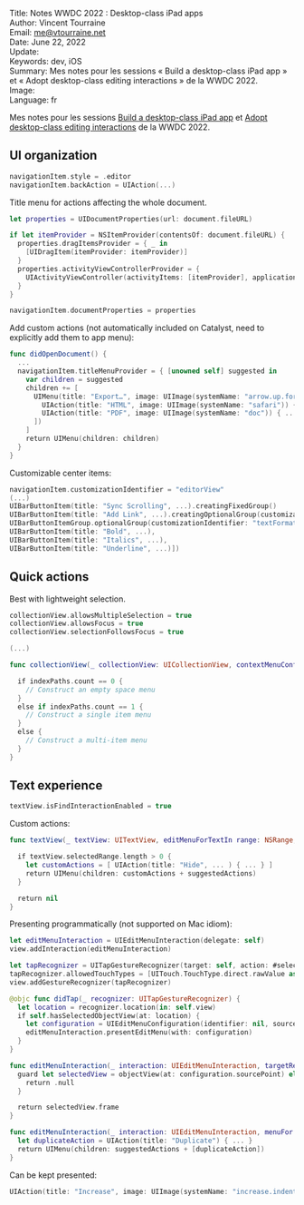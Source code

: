 Title:     Notes WWDC 2022 : Desktop-class iPad apps  
Author:    Vincent Tourraine  
Email:     me@vtourraine.net  
Date:      June 22, 2022  
Update:    
Keywords:  dev, iOS  
Summary:   Mes notes pour les sessions « Build a desktop-class iPad app » et « Adopt desktop-class editing interactions » de la WWDC 2022.  
Image:     
Language:  fr  


Mes notes pour les sessions [Build a desktop-class iPad app](https://developer.apple.com/videos/play/wwdc2022/10070/) et [Adopt desktop-class editing interactions](https://developer.apple.com/videos/play/wwdc2022/10071/) de la WWDC 2022.


## UI organization

``` swift
navigationItem.style = .editor
navigationItem.backAction = UIAction(...)
```

Title menu for actions affecting the whole document.

``` swift
let properties = UIDocumentProperties(url: document.fileURL)

if let itemProvider = NSItemProvider(contentsOf: document.fileURL) {
  properties.dragItemsProvider = { _ in
    [UIDragItem(itemProvider: itemProvider)]
  }
  properties.activityViewControllerProvider = {
    UIActivityViewController(activityItems: [itemProvider], applicationActivities: nil)
  }
}

navigationItem.documentProperties = properties
```

Add custom actions (not automatically included on Catalyst, need to explicitly add them to app menu):

``` swift
func didOpenDocument() {
  ...
  navigationItem.titleMenuProvider = { [unowned self] suggested in
    var children = suggested
    children += [
      UIMenu(title: "Export…", image: UIImage(systemName: "arrow.up.forward.square"), children: [
        UIAction(title: "HTML", image: UIImage(systemName: "safari")) { ... },
        UIAction(title: "PDF", image: UIImage(systemName: "doc")) { ... }
      ])
    ]
    return UIMenu(children: children)
  }
}
```

Customizable center items:

``` swift
navigationItem.customizationIdentifier = "editorView"
(...)
UIBarButtonItem(title: "Sync Scrolling", ...).creatingFixedGroup()
UIBarButtonItem(title: "Add Link", ...).creatingOptionalGroup(customizationIdentifier: "addLink")
UIBarButtonItemGroup.optionalGroup(customizationIdentifier: "textFormat", isInDefaultCustomization: false, representativeItem: UIBarButtonItem(title: "Format", ...), items: [
UIBarButtonItem(title: "Bold", ...),
UIBarButtonItem(title: "Italics", ...),
UIBarButtonItem(title: "Underline", ...)])
```

## Quick actions

Best with lightweight selection.

``` swift
collectionView.allowsMultipleSelection = true
collectionView.allowsFocus = true
collectionView.selectionFollowsFocus = true

(...)

func collectionView(_ collectionView: UICollectionView, contextMenuConfigurationForItemsAt indexPaths: [IndexPath], point: CGPoint) -> UIContextMenuConfiguration? {

  if indexPaths.count == 0 {
    // Construct an empty space menu
  } 
  else if indexPaths.count == 1 {
    // Construct a single item menu
  } 
  else {
    // Construct a multi-item menu
  }
}
```

## Text experience

``` swift
textView.isFindInteractionEnabled = true
```

Custom actions:

``` swift
func textView(_ textView: UITextView, editMenuForTextIn range: NSRange, suggestedActions: [UIMenuElement]) -> UIMenu? {

  if textView.selectedRange.length > 0 {
    let customActions = [ UIAction(title: "Hide", ... ) { ... } ]
    return UIMenu(children: customActions + suggestedActions)
  }

  return nil
}
```

Presenting programmatically (not supported on Mac idiom):

``` swift
let editMenuInteraction = UIEditMenuInteraction(delegate: self)
view.addInteraction(editMenuInteraction)

let tapRecognizer = UITapGestureRecognizer(target: self, action: #selector(didTap(_:)))
tapRecognizer.allowedTouchTypes = [UITouch.TouchType.direct.rawValue as NSNumber]
view.addGestureRecognizer(tapRecognizer)

@objc func didTap(_ recognizer: UITapGestureRecognizer) {
  let location = recognizer.location(in: self.view)
  if self.hasSelectedObjectView(at: location) {
    let configuration = UIEditMenuConfiguration(identifier: nil, sourcePoint: location)
    editMenuInteraction.presentEditMenu(with: configuration)
  }
}

func editMenuInteraction(_ interaction: UIEditMenuInteraction, targetRectFor configuration: UIEditMenuConfiguration) -> CGRect {
  guard let selectedView = objectView(at: configuration.sourcePoint) else {
    return .null
  }

  return selectedView.frame
}

func editMenuInteraction(_ interaction: UIEditMenuInteraction, menuFor configuration: UIEditMenuConfiguration, suggestedActions: [UIMenuElement]) -> UIMenu? {
  let duplicateAction = UIAction(title: "Duplicate") { ... }
  return UIMenu(children: suggestedActions + [duplicateAction])
}
```

Can be kept presented:

``` swift
UIAction(title: "Increase", image: UIImage(systemName: "increase.indent"), attributes: .keepsMenuPresented) { ... }
```